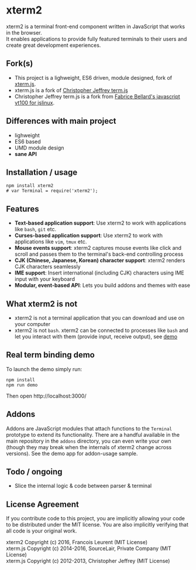 # xterm2

xterm2 is a terminal front-end component written in JavaScript that works in the browser.  
It enables applications to provide fully featured terminals to their users and create great development experiences.


## Fork(s)
- This project is a lighweight, ES6 driven, module designed, fork of [xterm.js](https://github.com/sourcelair/xterm.js).
- xterm.js is a fork of [Christopher Jeffrey term.js](https://github.com/chjj/term.js/)
- Christopher Jeffrey term.js is a fork from [Fabrice Bellard's javascript vt100 for jslinux](http://bellard.org/jslinux/).


## Differences with main project
* lighweight
* ES6 based
* UMD module design
* **sane API**


## Installation / usage

```
npm install xterm2
# var Terminal = require('xterm2');
```


## Features
- **Text-based application support**: Use xterm2 to work with applications like `bash`, `git` etc.
- **Curses-based application support**: Use xterm2 to work with applications like `vim`, `tmux` etc.
- **Mouse events support**: xterm2 captures mouse events like click and scroll and passes them to the terminal's back-end controlling process
- **CJK (Chinese, Japanese, Korean) character support**: xterm2 renders CJK characters seamlessly
- **IME support**: Insert international (including CJK) characters using IME input with your keyboard
- **Modular, event-based API**: Lets you build addons and themes with ease

## What xterm2 is not
- xterm2 is not a terminal application that you can download and use on your computer
- xterm2 is not `bash`. xterm2 can be connected to processes like `bash` and let you interact with them (provide input, receive output), see [demo](https://github.com/131/xterm2)


## Real term binding demo

To launch the demo simply run:
```
npm install
npm run demo
```
Then open http://localhost:3000/

## Addons

Addons are JavaScript modules that attach functions to the `Terminal` prototype to extend its functionality. There are a handful available in the main repository in the `addons` directory, you can even write your own (though they may break when the internals of xterm2 change across versions).
See the demo app for addon-usage sample.

## Todo  / ongoing
* Slice the internal logic & code between parser & terminal


## License Agreement

If you contribute code to this project, you are implicitly allowing your code to be distributed under the MIT license. You are also implicitly verifying that all code is your original work.

xterm2 Copyright (c) 2016, Francois Leurent (MIT License)  
xterm.js Copyright (c) 2014-2016, SourceLair, Private Company (MIT License)  
xterm.js Copyright (c) 2012-2013, Christopher Jeffrey (MIT License)  
